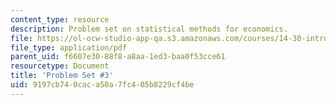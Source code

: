 ```yaml
---
content_type: resource
description: Problem set on statistical methods for economics.
file: https://ol-ocw-studio-app-qa.s3.amazonaws.com/courses/14-30-introduction-to-statistical-methods-in-economics-spring-2009/9197cb740caca50a7fc405b8229cf4be_MIT14_30s09_pset03.pdf
file_type: application/pdf
parent_uid: f6607e30-88f8-a8aa-1ed3-baa0f53cce61
resourcetype: Document
title: 'Problem Set #3'
uid: 9197cb74-0cac-a50a-7fc4-05b8229cf4be
---
```

